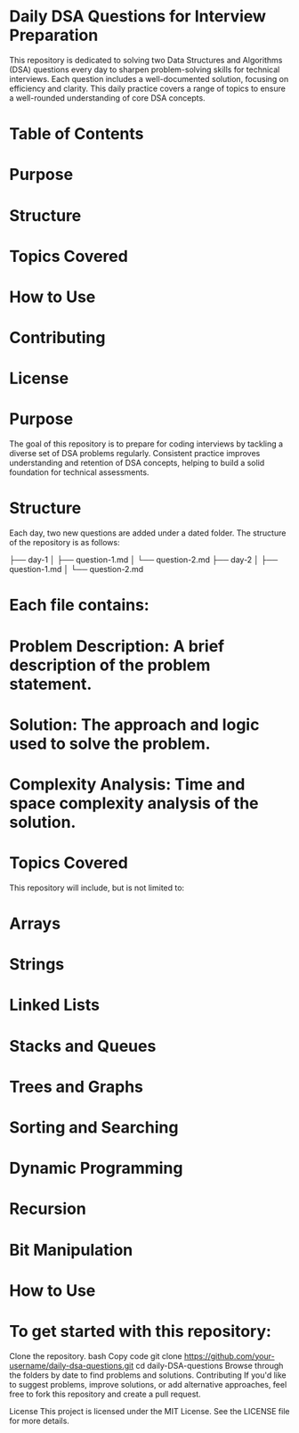 # Daily DSA Questions for Interview Preparation

This repository is dedicated to solving two Data Structures and Algorithms (DSA) questions every day to sharpen problem-solving skills for technical interviews. Each question includes a well-documented solution, focusing on efficiency and clarity. This daily practice covers a range of topics to ensure a well-rounded understanding of core DSA concepts.

# Table of Contents
# Purpose
# Structure
# Topics Covered
# How to Use
# Contributing
# License

# Purpose
The goal of this repository is to prepare for coding interviews by tackling a diverse set of DSA problems regularly. Consistent practice improves understanding and retention of DSA concepts, helping to build a solid foundation for technical assessments.

# Structure
Each day, two new questions are added under a dated folder. The structure of the repository is as follows:

├── day-1
│   ├── question-1.md
│   └── question-2.md
├── day-2
│   ├── question-1.md
│   └── question-2.md

# Each file contains:

# Problem Description: A brief description of the problem statement.
# Solution: The approach and logic used to solve the problem.
# Complexity Analysis: Time and space complexity analysis of the solution.

# Topics Covered
This repository will include, but is not limited to:

# Arrays
# Strings
# Linked Lists
# Stacks and Queues
# Trees and Graphs
# Sorting and Searching
# Dynamic Programming
# Recursion
# Bit Manipulation
# How to Use
# To get started with this repository:

Clone the repository.
bash
Copy code
git clone https://github.com/your-username/daily-dsa-questions.git
cd daily-DSA-questions
Browse through the folders by date to find problems and solutions.
Contributing
If you'd like to suggest problems, improve solutions, or add alternative approaches, feel free to fork this repository and create a pull request.

License
This project is licensed under the MIT License. See the LICENSE file for more details.

  